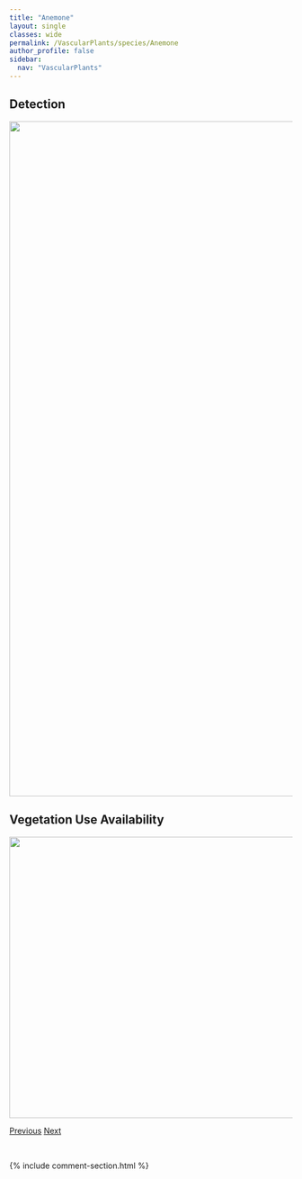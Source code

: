 ```yaml
---
title: "Anemone"
layout: single
classes: wide
permalink: /VascularPlants/species/Anemone
author_profile: false
sidebar:
  nav: "VascularPlants"
---
```


<h2>Detection</h2>

<a href="https://drive.google.com/uc?export=view&id=1Yrx6ZGuLcS6UEon2DIMeSAXrE9Avg5oj">
<img src="https://drive.google.com/uc?export=view&id=1Yrx6ZGuLcS6UEon2DIMeSAXrE9Avg5oj" height = "1200" width = "800">
</a>


<h2>Vegetation Use Availability</h2>

<a href="https://drive.google.com/uc?export=view&id=1N7-XBk0PGf8O5gCbvJ-bxcviB-ZAMTSi">
<img src="https://drive.google.com/uc?export=view&id=1N7-XBk0PGf8O5gCbvJ-bxcviB-ZAMTSi" height = "500" width = "1000">
</a>


<a href="/DevelopmentWebsite/VascularPlants/species/AnemonastrumRichardsonii" class="pagination--pager" title="Anemonastrum richardsonii">Previous</a> <a href="/DevelopmentWebsite/VascularPlants/species/AnemoneCylindrica" class="pagination--pager" title="Anemone cylindrica">Next</a>

<p>&nbsp;</p>

{% include comment-section.html %}

